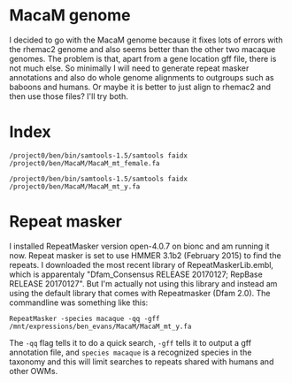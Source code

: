 # MacaM genome

I decided to go with the MacaM genome because it fixes lots of errors with the rhemac2 genome and also seems better than the other two macaque genomes.  The problem is that, apart from a gene location gff file, there is not much else.  So minimally I will need to generate repeat masker annotations and also do whole genome alignments to outgroups such as baboons and humans.  Or maybe it is better to just align to rhemac2 and then use those files?  I'll try both.

# Index

```
/project0/ben/bin/samtools-1.5/samtools faidx /project0/ben/MacaM/MacaM_mt_female.fa
```
```
/project0/ben/bin/samtools-1.5/samtools faidx /project0/ben/MacaM/MacaM_mt_y.fa
```


# Repeat masker

I installed RepeatMasker version open-4.0.7 on bionc and am running it now.  Repeat masker is set to use HMMER 3.1b2 (February 2015) to find the repeats.  I downloaded the most recent library of RepeatMaskerLib.embl, which is apparentaly "Dfam_Consensus RELEASE 20170127;   RepBase RELEASE 20170127".  But I'm actually not using this library and instead am using the default library that comes with Repeatmasker (Dfam 2.0).  The commandline was something like this:

```
RepeatMasker -species macaque -qq -gff /mnt/expressions/ben_evans/MacaM/MacaM_mt_y.fa
```
The `-qq` flag tells it to do a quick search, `-gff` tells it to output a gff annotation file, and `species macaque` is a recognized species in the taxonomy and this will limit searches to repeats shared with humans and other OWMs.
